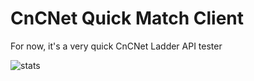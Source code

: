 # CnCNet Quick Match Client
For now, it's a very quick CnCNet Ladder API tester

![stats](https://cloud.githubusercontent.com/assets/6104940/26286727/1be359a8-3e64-11e7-845b-e94d7fb2b297.png)
